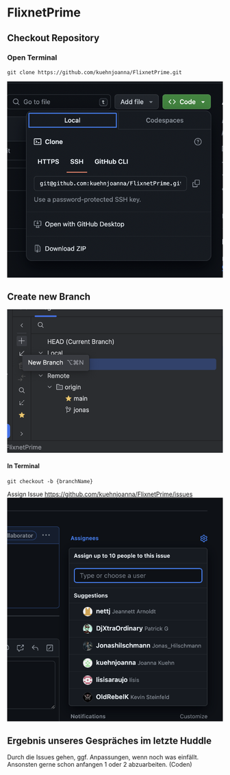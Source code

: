 # FlixnetPrime

## Checkout Repository

### Open Terminal

```git 
git clone https://github.com/kuehnjoanna/FlixnetPrime.git
```

![alt Screen 1](./docs/screen-1.png)

## Create new Branch
![alt Create Branch](./docs/screen-2.png)

#### In Terminal
```git
git checkout -b {branchName}
```

Assign Issue
https://github.com/kuehnjoanna/FlixnetPrime/issues
![alt Assign Issue](./docs/screen-3.png)

## Ergebnis unseres Gespräches im letzte Huddle

Durch die Issues gehen, ggf. Anpassungen, wenn noch was einfällt.
Ansonsten gerne schon anfangen 1 oder 2 abzuarbeiten. (Coden)